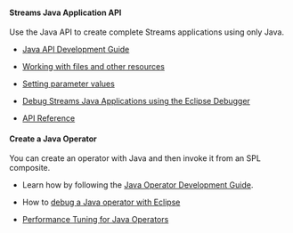#### Streams Java Application API 
Use the Java API to create complete Streams applications using only Java.

- [Java API Development Guide](/streamsx.documentation/docs/java/java-appapi-devguide)

- [Working with files and other resources](/streamsx.documentation/docs/java/java-appapi-files-in-app-bundle)

- [Setting parameter values](/streamsx.documentation/docs/java/java-appapi-setting-parameters)

- [Debug Streams Java Applications using the Eclipse Debugger](/streamsx.documentation/docs/java/java-appapi-use-debugger)

- [API Reference](https://ibmstreams.github.io/streamsx.topology/doc/javadoc/)
  
#### Create a Java Operator 

You can create an operator with Java and then invoke it from an SPL composite.

  -  Learn how by following the  [Java Operator Development Guide](/streamsx.documentation/docs/java/java-op-dev-guide).
 
  -  How to [debug a Java operator with Eclipse](/streamsx.documentation/docs/java/java-op-dev-pd)
  
  -  [Performance Tuning for Java Operators](/streamsx.documentation/docs/java/java-op-dev-perf)


